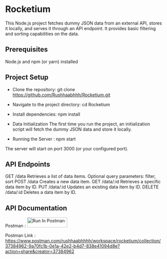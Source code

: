 # Rocketium


This Node.js project fetches dummy JSON data from an external API, stores it locally, and serves it through an API endpoint. It provides basic filtering and sorting capabilities on the data.

## Prerequisites
Node.js and npm (or yarn) installed

## Project Setup
- Clone the repository: git clone https://github.com/Rushhaabhhh/Rocketium.git
- Navigate to the project directory: cd Rocketium
- Install dependencies: npm install

- Data Initialization
The first time you run the project, an initialization script will fetch the dummy JSON data and store it locally.

- Running the Server : npm start
  
The server will start on port 3000 (or your configured port).

## API Endpoints
GET /data 
Retrieves a list of data items.
Optional query parameters: filter, sort
POST /data
Creates a new data item.
GET /data/:id
Retrieves a specific data item by ID.
PUT /data/:id
Updates an existing data item by ID.
DELETE /data/:id
Deletes a data item by ID.

## API Documentation
Postman : [<img src="https://run.pstmn.io/button.svg" alt="Run In Postman" style="width: 128px; height: 32px;">](https://app.getpostman.com/run-collection/37384962-9a70fc1b-0e1a-42e2-b4d7-838e41094d8e?action=collection%2Ffork&source=rip_markdown&collection-url=entityId%3D37384962-9a70fc1b-0e1a-42e2-b4d7-838e41094d8e%26entityType%3Dcollection%26workspaceId%3Ddee6ad14-08b1-4bd6-b061-dcd161434fea)

Postman Link : https://www.postman.com/rushhaabhhhh/workspace/rocketium/collection/37384962-9a70fc1b-0e1a-42e2-b4d7-838e41094d8e?action=share&creator=37384962 
